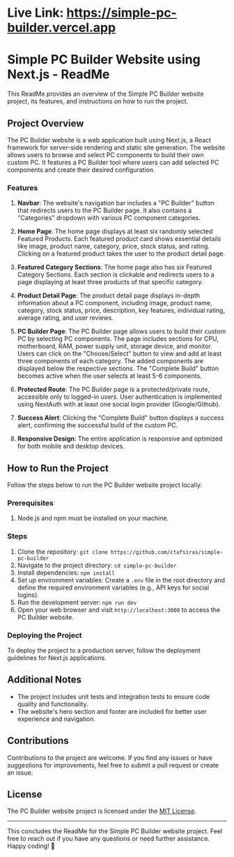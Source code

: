 # Live Link: https://simple-pc-builder.vercel.app

# Simple PC Builder Website using Next.js - ReadMe

This ReadMe provides an overview of the Simple PC Builder website project, its features, and instructions on how to run the project.

## Project Overview

The PC Builder website is a web application built using Next.js, a React framework for server-side rendering and static site generation. The website allows users to browse and select PC components to build their own custom PC. It features a PC Builder tool where users can add selected PC components and create their desired configuration.

### Features

1. **Navbar**: The website's navigation bar includes a "PC Builder" button that redirects users to the PC Builder page. It also contains a "Categories" dropdown with various PC component categories.

2. **Home Page**: The home page displays at least six randomly selected Featured Products. Each featured product card shows essential details like image, product name, category, price, stock status, and rating. Clicking on a featured product takes the user to the product detail page.

3. **Featured Category Sections**: The home page also has six Featured Category Sections. Each section is clickable and redirects users to a page displaying at least three products of that specific category.

4. **Product Detail Page**: The product detail page displays in-depth information about a PC component, including image, product name, category, stock status, price, description, key features, individual rating, average rating, and user reviews.

5. **PC Builder Page**: The PC Builder page allows users to build their custom PC by selecting PC components. The page includes sections for CPU, motherboard, RAM, power supply unit, storage device, and monitor. Users can click on the "Choose/Select" button to view and add at least three components of each category. The added components are displayed below the respective sections. The "Complete Build" button becomes active when the user selects at least 5-6 components.

6. **Protected Route**: The PC Builder page is a protected/private route, accessible only to logged-in users. User authentication is implemented using NextAuth with at least one social login provider (Google/Github).

7. **Success Alert**: Clicking the "Complete Build" button displays a success alert, confirming the successful build of the custom PC.

8. **Responsive Design**: The entire application is responsive and optimized for both mobile and desktop devices.

## How to Run the Project

Follow the steps below to run the PC Builder website project locally:

### Prerequisites

1. Node.js and npm must be installed on your machine.

### Steps

1. Clone the repository: `git clone https://github.com/ctafsiras/simple-pc-builder`
2. Navigate to the project directory: `cd simple-pc-builder`
3. Install dependencies: `npm install`
4. Set up environment variables: Create a `.env` file in the root directory and define the required environment variables (e.g., API keys for social logins).
5. Run the development server: `npm run dev`
6. Open your web browser and visit `http://localhost:3000` to access the PC Builder website.

### Deploying the Project

To deploy the project to a production server, follow the deployment guidelines for Next.js applications.

## Additional Notes

- The project includes unit tests and integration tests to ensure code quality and functionality.
- The website's hero section and footer are included for better user experience and navigation.

## Contributions

Contributions to the project are welcome. If you find any issues or have suggestions for improvements, feel free to submit a pull request or create an issue.

## License

The PC Builder website project is licensed under the [MIT License](https://opensource.org/licenses/MIT).

---

This concludes the ReadMe for the Simple PC Builder website project. Feel free to reach out if you have any questions or need further assistance. Happy coding! 🚀